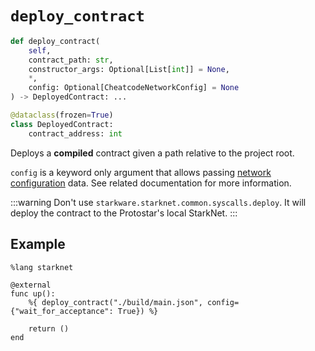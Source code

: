 # `deploy_contract`

```python
def deploy_contract(
    self,
    contract_path: str,
    constructor_args: Optional[List[int]] = None,
    *,
    config: Optional[CheatcodeNetworkConfig] = None
) -> DeployedContract: ...

@dataclass(frozen=True)
class DeployedContract:
    contract_address: int
```


Deploys a **compiled** contract given a path relative to the project root.

`config` is a keyword only argument that allows passing [network configuration](../03-network-config.md) data. See related documentation for more information.

:::warning
Don't use `starkware.starknet.common.syscalls.deploy`. It will deploy the contract to the Protostar's local StarkNet.
:::




## Example

```cairo
%lang starknet

@external
func up():
    %{ deploy_contract("./build/main.json", config={"wait_for_acceptance": True}) %}

    return ()
end
```